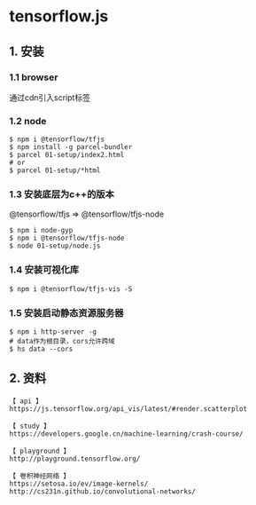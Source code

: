 <!--
 * @Author: victorsun
 * @Date: 2020-03-16 01:49:12
 * @LastEditors: victorsun - csxiaoyao
 * @LastEditTime: 2020-03-22 12:14:14
 * @Description: sunjianfeng@csxiaoyao.com
 -->
# tensorflow.js
## 1. 安装
### 1.1 browser
通过cdn引入script标签
### 1.2 node
```
$ npm i @tensorflow/tfjs
$ npm install -g parcel-bundler
$ parcel 01-setup/index2.html
# or
$ parcel 01-setup/*html
```
### 1.3 安装底层为c++的版本
@tensorflow/tfjs => @tensorflow/tfjs-node
```
$ npm i node-gyp
$ npm i @tensorflow/tfjs-node
$ node 01-setup/node.js
```
### 1.4 安装可视化库
```
$ npm i @tensorflow/tfjs-vis -S
```

### 1.5 安装启动静态资源服务器
```
$ npm i http-server -g
# data作为根目录，cors允许跨域
$ hs data --cors
```

## 2. 资料
```
【 api 】
https://js.tensorflow.org/api_vis/latest/#render.scatterplot

【 study 】
https://developers.google.cn/machine-learning/crash-course/

【 playground 】
http://playground.tensorflow.org/

【 卷积神经网络 】
https://setosa.io/ev/image-kernels/
http://cs231n.github.io/convolutional-networks/

```